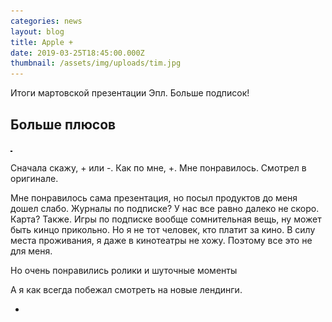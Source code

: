 ```yaml
---
categories: news
layout: blog
title: Apple +
date: 2019-03-25T18:45:00.000Z
thumbnail: /assets/img/uploads/tim.jpg
---
```

Итоги мартовской презентации Эпл. Больше подписок!

<!--more-->

## Больше плюсов

<a href="/assets/img/uploads/tim.jpg" class="image-link" title="Tim Cook" target="_blank"><img src="/assets/img/uploads/tim.jpg" width="3" height="2" layout="responsive" alt="Tim Cook"></a>

Сначала скажу, + или -. Как по мне, +. Мне понравилось. Смотрел в оригинале.

Мне понравилось сама презентация, но посыл продуктов до меня дошел слабо. Журналы по подписке? У нас все равно далеко не скоро. Карта? Также. Игры по подписке вообще сомнительная вещь, ну может быть кинцо прикольно. Но я не тот человек, кто платит за кино. В силу места проживания, я даже в кинотеатры не хожу. Поэтому все это не для меня.

Но очень понравились ролики и шуточные моменты

А я как всегда побежал смотреть на новые лендинги.

+
